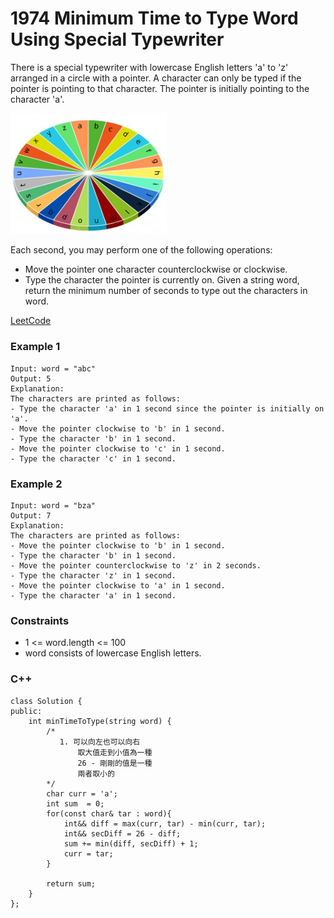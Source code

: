 # 1974 Minimum Time to Type Word Using Special Typewriter

There is a special typewriter with lowercase English letters 'a' to 'z' arranged in a circle with a pointer. A character can only be typed if the pointer is pointing to that character. The pointer is initially pointing to the character 'a'.

<img src="img/1974.jpg" width = "250"/>

Each second, you may perform one of the following operations:

* Move the pointer one character counterclockwise or clockwise.
* Type the character the pointer is currently on.
Given a string word, return the minimum number of seconds to type out the characters in word.


[LeetCode](https://leetcode.cn/problems/number-of-valid-words-in-a-sentence/)

### Example 1

```
Input: word = "abc"
Output: 5
Explanation: 
The characters are printed as follows:
- Type the character 'a' in 1 second since the pointer is initially on 'a'.
- Move the pointer clockwise to 'b' in 1 second.
- Type the character 'b' in 1 second.
- Move the pointer clockwise to 'c' in 1 second.
- Type the character 'c' in 1 second.
```

### Example 2

```
Input: word = "bza"
Output: 7
Explanation:
The characters are printed as follows:
- Move the pointer clockwise to 'b' in 1 second.
- Type the character 'b' in 1 second.
- Move the pointer counterclockwise to 'z' in 2 seconds.
- Type the character 'z' in 1 second.
- Move the pointer clockwise to 'a' in 1 second.
- Type the character 'a' in 1 second.
```

### Constraints

* 1 <= word.length <= 100
* word consists of lowercase English letters.

### C++ 

```
class Solution {
public:
    int minTimeToType(string word) {
        /*
           1. 可以向左也可以向右
               取大值走到小值為一種
               26 - 剛剛的值是一種
               兩者取小的                 
        */
        char curr = 'a';
        int sum  = 0;
        for(const char& tar : word){
            int&& diff = max(curr, tar) - min(curr, tar);
            int&& secDiff = 26 - diff;
            sum += min(diff, secDiff) + 1;
            curr = tar;
        }

        return sum;
    }
};
```
